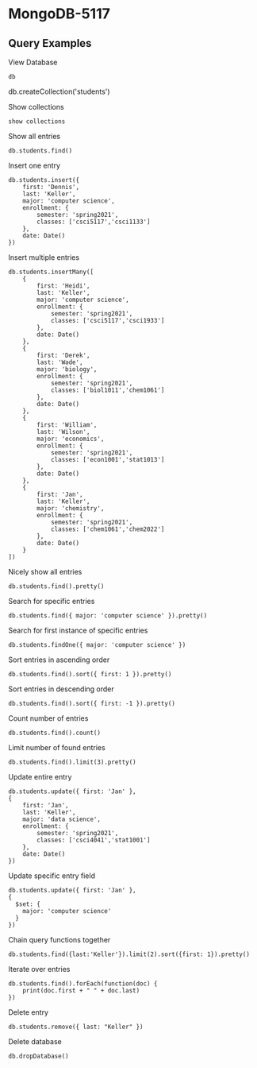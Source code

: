 # MongoDB-5117

## Query Examples

View Database
```
db
```

db.createCollection('students')

Show collections
```
show collections
```

Show all entries
```
db.students.find()
```

Insert one entry
```
db.students.insert({
	first: 'Dennis',
	last: 'Keller',
	major: 'computer science',
	enrollment: {
		semester: 'spring2021',
		classes: ['csci5117','csci1133']
	},
	date: Date()
})
```

Insert multiple entries
```
db.students.insertMany([
	{
		first: 'Heidi',
		last: 'Keller',
		major: 'computer science',
		enrollment: {
			semester: 'spring2021',
			classes: ['csci5117','csci1933']
		},
		date: Date()
	},
	{
		first: 'Derek',
		last: 'Wade',
		major: 'biology',
		enrollment: {
			semester: 'spring2021',
			classes: ['biol1011','chem1061']
		},
		date: Date()
	},
	{
		first: 'William',
		last: 'Wilson',
		major: 'economics',
		enrollment: {
			semester: 'spring2021',
			classes: ['econ1001','stat1013']
		},
		date: Date()
	},
	{
		first: 'Jan',
		last: 'Keller',
		major: 'chemistry',
		enrollment: {
			semester: 'spring2021',
			classes: ['chem1061','chem2022']
		},
		date: Date()
	}
])
```

Nicely show all entries
```
db.students.find().pretty()
```

Search for specific entries
```
db.students.find({ major: 'computer science' }).pretty()
```

Search for first instance of specific entries
```
db.students.findOne({ major: 'computer science' })
```

Sort entries in ascending order
```
db.students.find().sort({ first: 1 }).pretty()
```

Sort entries in descending order
```
db.students.find().sort({ first: -1 }).pretty()
```

Count number of entries
```
db.students.find().count()
```

Limit number of found entries
```
db.students.find().limit(3).pretty()
```

Update entire entry
```
db.students.update({ first: 'Jan' },
{
	first: 'Jan',
	last: 'Keller',
	major: 'data science',
	enrollment: {
		semester: 'spring2021',
		classes: ['csci4041','stat1001']
	},
	date: Date()
})
```

Update specific entry field
```
db.students.update({ first: 'Jan' },
{
  $set: {
    major: 'computer science'
  }
})
```

Chain query functions together
```
db.students.find({last:'Keller'}).limit(2).sort({first: 1}).pretty()
```

Iterate over entries
```
db.students.find().forEach(function(doc) {
	print(doc.first + " " + doc.last)
})
```

Delete entry
```
db.students.remove({ last: "Keller" })
```

Delete database
```
db.dropDatabase()
```
